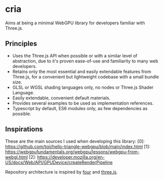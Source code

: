 # cria

Aims at being a minimal WebGPU library for developers familiar with Three.js.

## Principles

- Uses the Three.js API when possible or with a similar level of abstraction, due to it's proven ease-of-use and familiarity to many web developers.
- Retains only the most essential and easily extendable features from Three.js, for a convenient but lightweight codebase with a small bundle size.
- GLSL or WGSL shading languages only, no nodes or Three.js Shader Language.
- Easily extendable, convenient default materials.
- Provides several examples to be used as implementation references.
- Typescript by default, ES6 modules only, as few dependencies as possible.

## Inspirations

These are the main sources I used when developing this library:
[0]: https://github.com/toji/hello-triangle-webgpu/blob/main/index.html
[1]: https://webgpufundamentals.org/webgpu/lessons/webgpu-from-webgl.html
[2]: https://developer.mozilla.org/en-US/docs/Web/API/GPUDevice/createRenderPipeline

Repository architecture is inspired by [four](https://github.com/CodyJasonBennett/four) and [three.js](https://github.com/mrdoob/three).
